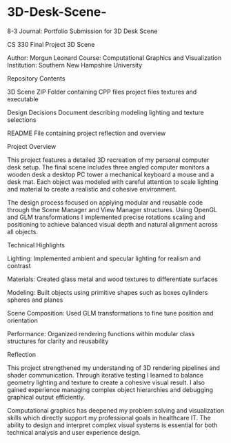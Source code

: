 # 3D-Desk-Scene-
8-3 Journal: Portfolio Submission for 3D Desk Scene

CS 330 Final Project 3D Scene

Author: Morgun Leonard
Course: Computational Graphics and Visualization
Institution: Southern New Hampshire University

Repository Contents

3D Scene ZIP Folder containing CPP files project files textures and executable

Design Decisions Document describing modeling lighting and texture selections

README File containing project reflection and overview

Project Overview

This project features a detailed 3D recreation of my personal computer desk setup. The final scene includes three angled computer monitors a wooden desk a desktop PC tower a mechanical keyboard a mouse and a desk mat. Each object was modeled with careful attention to scale lighting and material to create a realistic and cohesive environment.

The design process focused on applying modular and reusable code through the Scene Manager and View Manager structures. Using OpenGL and GLM transformations I implemented precise rotations scaling and positioning to achieve balanced visual depth and natural alignment across all objects.

Technical Highlights

Lighting: Implemented ambient and specular lighting for realism and contrast

Materials: Created glass metal and wood textures to differentiate surfaces

Modeling: Built objects using primitive shapes such as boxes cylinders spheres and planes

Scene Composition: Used GLM transformations to fine tune position and orientation

Performance: Organized rendering functions within modular class structures for clarity and reusability

Reflection

This project strengthened my understanding of 3D rendering pipelines and shader communication. Through iterative testing I learned to balance geometry lighting and texture to create a cohesive visual result. I also gained experience managing complex object hierarchies and debugging graphical output efficiently.

Computational graphics has deepened my problem solving and visualization skills which directly support my professional goals in healthcare IT. The ability to design and interpret complex visual systems is essential for both technical analysis and user experience design.
